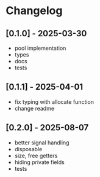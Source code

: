 # Changelog

## [0.1.0] - 2025-03-30

- pool implementation
- types
- docs
- tests

## [0.1.1] - 2025-04-01

- fix typing with allocate function
- change readme

## [0.2.0] - 2025-08-07

- better signal handling
- disposable
- size, free getters
- hiding private fields
- tests
